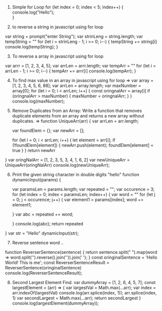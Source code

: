 1. Simple  for Loop 
for (let index = 0; index < 5; index++) {
console.log("Hello");  
}


2. to reverse a string in javascript using for loop

  var string = prompt("enter String");
  var strinLeng = string.length;
  var tempString = ""
  for (let i = strinLeng - 1; i >= 0; i--) {
    tempString += string[i]
    console.log(tempString);
  }



3. To reverse a array in javascript using for loop

  var arrr = [1, 2, 3, 4, 5];
  var arrLen = arrr.length;
  var tempArr = ""
  for (let i = arrLen - 1; i >= 0; i--) {
    tempArr += arrr[i]
    console.log(tempArr);
  }
 
4. To find max value in an array in javascript using for loop =>
  var array = [1, 2, 3, 4, 5, 6, 88];
  var arrLen = array.length;
  var maxNumber = array[0];
  for (let i = 0; i < arrLen; i++) {
    const oringnalArr = array[i]
    if (oringnalArr > maxNumber) {
      maxNumber = oringnalArr;
    }
  }
  console.log(maxNumber);

5. Remove Duplicates from an Array: Write a function that removes duplicate elements from an array and returns a new array without duplicates. =>
   function UniqueArr(arr) {
    var arrLen = arr.length;

    var foundElem = {};
    var newArr = [];

    for (let i = 0; i < arrLen; i++) {
      let element = arr[i];
      if (!foundElem[element]) {
        newArr.push(element);
        foundElem[element] = true
      }
    }
    return newArr

  }
  var oringNalArr = [1, 2, 3, 5, 3, 4, 1, 6, 2]
  var newUniqueArr = UniqueArr(oringNalArr)
  console.log(newUniqueArr);

6. Print the given string character in double digits "hello"
 function dynamicInput(params) {

    var paramsLen = params.length;
    var repeated = "";
    var occurence = 3;
    for (let index = 0; index < paramsLen; index++) {
      var word = ""
      for (let j = 0; j < occurence; j++) {
        var element1 = params[index];
        word += element1;

      }
    var abc =   repeated += word;
    
    }
    console.log(abc);
    return repeated

  }
  var str = "Hello"
  dynamicInput(str);

7. Reverse sentence word ..

  function ReverserSentence(sentence) {
    return sentence.split(" ").map(word => word.split('').reverse().join('')).join(' ');
  }
  const oringinalSentence = 'Hello World! This is me';
  const ReverserSentenceResult = ReverserSentence(oringinalSentence)
  console.log(ReverserSentenceResult);

8. Second Largest Element Find.
  var dummyArray = [1, 2, 6, 4, 5, 7];
  const largestElement = (arr) => {
    var largestVal = Math.max(...arr);
    var index = arr.indexOf(largestVal)
    console.log(arr.splice(index, 1));
    arr.splice(index, 1)
    var secondLargest = Math.max(...arr);
    return secondLargest
  }
  console.log(largestElement(dummyArray));
